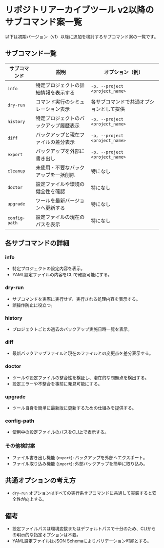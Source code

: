 # リポジトリアーカイブツール v2以降のサブコマンド案一覧

以下は初期バージョン（v1）以降に追加を検討するサブコマンド案の一覧です。

## サブコマンド一覧

| サブコマンド | 説明                                 | オプション（例）                        |
|--------------|--------------------------------------|------------------------------------------|
| `info`       | 特定プロジェクトの詳細情報を表示する | `-p, --project <project_name>`           |
| `dry-run`    | コマンド実行のシミュレーション表示   | 各サブコマンドで共通オプションとして提供 |
| `history`    | 特定プロジェクトのバックアップ履歴表示 | `-p, --project <project_name>`           |
| `diff`       | バックアップと現在ファイルの差分表示 | `-p, --project <project_name>`           |
| `export`     | バックアップを外部に書き出し         | `-p, --project <project_name>`           |
| `cleanup`    | 未使用・不要なバックアップを一括削除 | 特になし                                 |
| `doctor`     | 設定ファイルや環境の健全性を確認     | 特になし                                 |
| `upgrade`    | ツールを最新バージョンへ更新する     | 特になし                                 |
| `config-path` | 設定ファイルの現在のパスを表示       | 特になし                                 |

## 各サブコマンドの詳細

### info

- 特定プロジェクトの設定内容を表示。
- YAML設定ファイルの内容をCLIで確認可能にする。

### dry-run

- サブコマンドを実際に実行せず、実行される処理内容を表示する。
- 誤操作防止に役立つ。

### history

- プロジェクトごとの過去のバックアップ実施日時一覧を表示。

### diff

- 最新バックアップファイルと現在のファイルとの変更点を差分表示する。

### doctor

- ツールや設定ファイルの整合性を検証し、潜在的な問題点を検出する。
- 設定エラーや不整合を事前に発見可能にする。

### upgrade

- ツール自身を簡単に最新版に更新するための仕組みを提供する。

### config-path

- 使用中の設定ファイルのパスをCLI上で表示する。

### その他検討案

- ファイル書き出し機能 (`export`): バックアップを外部へエクスポート。
- ファイル取り込み機能 (`import`): 外部バックアップを簡単に取り込み。

## 共通オプションの考え方

- `dry-run` オプションはすべての実行系サブコマンドに共通して実装すると安全性が向上する。

## 備考

- 設定ファイルパスは環境変数またはデフォルトパスで十分のため、CLIからの明示的な指定オプションは不要。
- YAML設定ファイルはJSON Schemaによりバリデーション可能とする。
